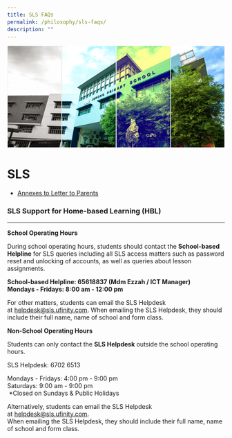 ```yaml
---
title: SLS FAQs
permalink: /philosophy/sls-faqs/
description: ""
---
```





![](/images/Banner.png)

SLS
===

* [Annexes to Letter to Parents](/files/Annexes%20to%20Letter%20to%20Parents.pdf)

### SLS Support for Home-based Learning (HBL)
-----------------------------------------

<b>School Operating Hours</b> 
  
During school operating hours, students should contact the <b>School-based Helpline</b> for SLS queries including all SLS access matters such as password reset and unlocking of accounts, as well as queries about lesson assignments.      
  

<b>School-based Helpline: 65618837 (Mdm Ezzah / ICT Manager)   
Mondays - Fridays: 8:00 am - 12:00 pm</b>  
  
For other matters, students can email the SLS Helpdesk at [helpdesk@sls.ufinity.com](mailto:helpdesk@sls.ufinity.com). When emailing the SLS Helpdesk, they should include their full name, name of school and form class.       
  
<b>Non-School Operating Hours</b>
  
Students can only contact the <b>SLS Helpdesk</b> outside the school operating hours.     
  
SLS Helpdesk: 6702 6513     
  
Mondays - Fridays: 4:00 pm - 9:00 pm    
Saturdays: 9:00 am - 9:00 pm   
 \*Closed on Sundays & Public Holidays     
  
Alternatively, students can email the SLS Helpdesk at [helpdesk@sls.ufinity.com](mailto:helpdesk@sls.ufinity.com).   
When emailing the SLS Helpdesk, they should include their full name, name of school and form class.